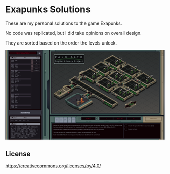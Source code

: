 # Exapunks Solutions

These are my personal solutions to the game Exapunks.

No code was replicated, but I did take opinions on overall design.

They are sorted based on the order the levels unlock.

![Puzzle 18](18.%20Digital%20Library%20Project.png "Puzzle 18")

## License

https://creativecommons.org/licenses/by/4.0/
